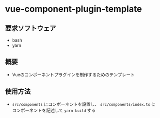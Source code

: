 # vue-component-plugin-template

## 要求ソフトウェア
* bash
* yarn

## 概要
* Vueのコンポーネントプラグインを制作するためのテンプレート

## 使用方法
* `src/components` にコンポーネントを設置し、 `src/components/index.ts` にコンポーネントを記述して `yarn build` する
